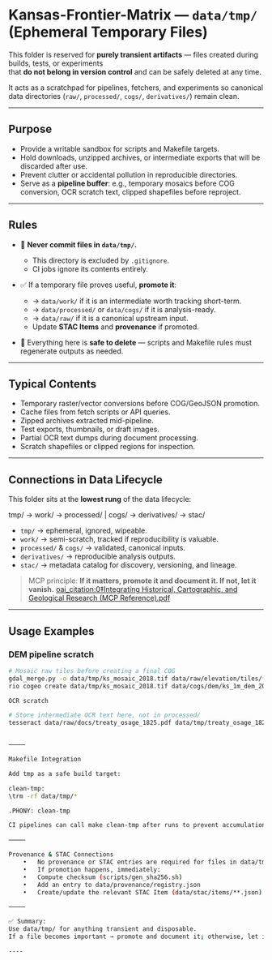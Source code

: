 # Kansas-Frontier-Matrix — `data/tmp/` (Ephemeral Temporary Files)

This folder is reserved for **purely transient artifacts** — files created during builds, tests, or experiments  
that **do not belong in version control** and can be safely deleted at any time.

It acts as a scratchpad for pipelines, fetchers, and experiments so canonical data directories (`raw/`, `processed/`, `cogs/`, `derivatives/`) remain clean.

---

## Purpose

- Provide a writable sandbox for scripts and Makefile targets.  
- Hold downloads, unzipped archives, or intermediate exports that will be discarded after use.  
- Prevent clutter or accidental pollution in reproducible directories.  
- Serve as a **pipeline buffer**: e.g., temporary mosaics before COG conversion, OCR scratch text, clipped shapefiles before reproject.  

---

## Rules

- 🚫 **Never commit files in `data/tmp/`.**  
  - This directory is excluded by `.gitignore`.  
  - CI jobs ignore its contents entirely.  

- ✅ If a temporary file proves useful, **promote it**:  
  - → `data/work/` if it is an intermediate worth tracking short-term.  
  - → `data/processed/` or `data/cogs/` if it is analysis-ready.  
  - → `data/raw/` if it is a canonical upstream input.  
  - Update **STAC Items** and **provenance** if promoted.  

- 🧹 Everything here is **safe to delete** — scripts and Makefile rules must regenerate outputs as needed.  

---

## Typical Contents

- Temporary raster/vector conversions before COG/GeoJSON promotion.  
- Cache files from fetch scripts or API queries.  
- Zipped archives extracted mid-pipeline.  
- Test exports, thumbnails, or draft images.  
- Partial OCR text dumps during document processing.  
- Scratch shapefiles or clipped regions for inspection.  

---

## Connections in Data Lifecycle

This folder sits at the **lowest rung** of the data lifecycle:

tmp/  →  work/  →  processed/ | cogs/  →  derivatives/  →  stac/

- `tmp/` → ephemeral, ignored, wipeable.  
- `work/` → semi-scratch, tracked if reproducibility is valuable.  
- `processed/` & `cogs/` → validated, canonical inputs.  
- `derivatives/` → reproducible analysis outputs.  
- `stac/` → metadata catalog for discovery, versioning, and lineage.  

> MCP principle: **If it matters, promote it and document it. If not, let it vanish.** [oai_citation:0‡Integrating Historical, Cartographic, and Geological Research (MCP Reference).pdf](file-service://file-HTPyrF5na2BY7mrNRai468)

---

## Usage Examples

### DEM pipeline scratch
```bash
# Mosaic raw tiles before creating a final COG
gdal_merge.py -o data/tmp/ks_mosaic_2018.tif data/raw/elevation/tiles/*.tif
rio cogeo create data/tmp/ks_mosaic_2018.tif data/cogs/dem/ks_1m_dem_2018.tif

OCR scratch

# Store intermediate OCR text here, not in processed/
tesseract data/raw/docs/treaty_osage_1825.pdf data/tmp/treaty_osage_1825 -l eng


⸻

Makefile Integration

Add tmp as a safe build target:

clean-tmp:
\trm -rf data/tmp/*

.PHONY: clean-tmp

CI pipelines can call make clean-tmp after runs to prevent accumulation.

⸻

Provenance & STAC Connections
	•	No provenance or STAC entries are required for files in data/tmp/.
	•	If promotion happens, immediately:
	•	Compute checksum (scripts/gen_sha256.sh)
	•	Add an entry to data/provenance/registry.json
	•	Create/update the relevant STAC Item (data/stac/items/**.json)

⸻

✅ Summary:
Use data/tmp/ for anything transient and disposable.
If a file becomes important → promote and document it; otherwise, let it vanish.

----